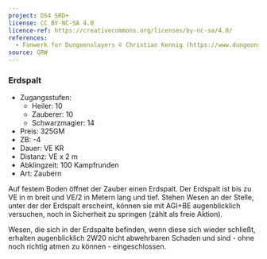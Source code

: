 ```yaml
---
project: DS4 SRD+
license: CC BY-NC-SA 4.0
licence-ref: https://creativecommons.org/licenses/by-nc-sa/4.0/
references: 
  - Fanwerk for Dungeonslayers © Christian Kennig (https://www.dungeonslayers.net/)
source: GRW
---
```


### Erdspalt

- Zugangsstufen:
  - Heiler: 10
  - Zauberer: 10
  - Schwarzmagier: 14
- Preis: 325GM
- ZB: -4
- Dauer: VE KR
- Distanz: VE x 2 m
- Abklingzeit: 100 Kampfrunden
- Art: Zaubern

Auf festem Boden öffnet der Zauber einen Erdspalt. Der Erdspalt ist bis zu VE in m breit und VE/2 in Metern lang und tief. Stehen Wesen an der Stelle, unter der der Erdspalt erscheint, können sie mit AGI+BE augenblicklich versuchen, noch in Sicherheit zu springen (zählt als freie Aktion).

Wesen, die sich in der Erdspalte befinden, wenn diese sich wieder schließt, erhalten augenblicklich 2W20 nicht abwehrbaren Schaden und sind - ohne noch richtig atmen zu können - eingeschlossen.

